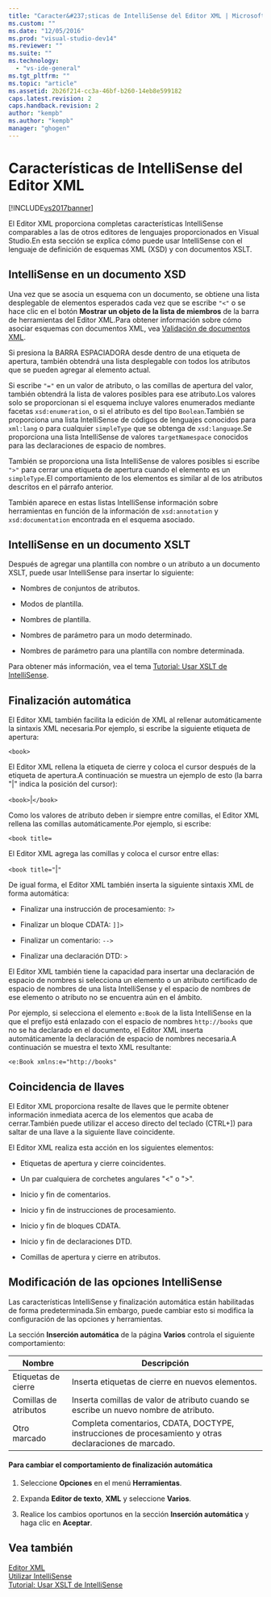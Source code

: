 ```yaml
---
title: "Caracter&#237;sticas de IntelliSense del Editor XML | Microsoft Docs"
ms.custom: ""
ms.date: "12/05/2016"
ms.prod: "visual-studio-dev14"
ms.reviewer: ""
ms.suite: ""
ms.technology: 
  - "vs-ide-general"
ms.tgt_pltfrm: ""
ms.topic: "article"
ms.assetid: 2b26f214-cc3a-46bf-b260-14eb8e599182
caps.latest.revision: 2
caps.handback.revision: 2
author: "kempb"
ms.author: "kempb"
manager: "ghogen"
---
```

# Caracter&#237;sticas de IntelliSense del Editor XML
[!INCLUDE[vs2017banner](../code-quality/includes/vs2017banner.md)]

El Editor XML proporciona completas características IntelliSense comparables a las de otros editores de lenguajes proporcionados en Visual Studio.En esta sección se explica cómo puede usar IntelliSense con el lenguaje de definición de esquemas XML \(XSD\) y con documentos XSLT.  
  
## IntelliSense en un documento XSD  
 Una vez que se asocia un esquema con un documento, se obtiene una lista desplegable de elementos esperados cada vez que se escribe `"<"` o se hace clic en el botón **Mostrar un objeto de la lista de miembros** de la barra de herramientas del Editor XML.Para obtener información sobre cómo asociar esquemas con documentos XML, vea [Validación de documentos XML](../xml-tools/xml-document-validation.md).  
  
 Si presiona la BARRA ESPACIADORA desde dentro de una etiqueta de apertura, también obtendrá una lista desplegable con todos los atributos que se pueden agregar al elemento actual.  
  
 Si escribe `"="` en un valor de atributo, o las comillas de apertura del valor, también obtendrá la lista de valores posibles para ese atributo.Los valores solo se proporcionan si el esquema incluye valores enumerados mediante facetas `xsd:enumeration`, o si el atributo es del tipo `Boolean`.También se proporciona una lista IntelliSense de códigos de lenguajes conocidos para `xml:lang` o para cualquier `simpleType` que se obtenga de `xsd:language`.Se proporciona una lista IntelliSense de valores `targetNamespace` conocidos para las declaraciones de espacio de nombres.  
  
 También se proporciona una lista IntelliSense de valores posibles si escribe `">"` para cerrar una etiqueta de apertura cuando el elemento es un `simpleType`.El comportamiento de los elementos es similar al de los atributos descritos en el párrafo anterior.  
  
 También aparece en estas listas IntelliSense información sobre herramientas en función de la información de `xsd:annotation` y `xsd:documentation` encontrada en el esquema asociado.  
  
## IntelliSense en un documento XSLT  
 Después de agregar una plantilla con nombre o un atributo a un documento XSLT, puede usar IntelliSense para insertar lo siguiente:  
  
-   Nombres de conjuntos de atributos.  
  
-   Modos de plantilla.  
  
-   Nombres de plantilla.  
  
-   Nombres de parámetro para un modo determinado.  
  
-   Nombres de parámetro para una plantilla con nombre determinada.  
  
 Para obtener más información, vea el tema [Tutorial: Usar XSLT de IntelliSense](../xml-tools/walkthrough-using-xslt-intellisense.md).  
  
## Finalización automática  
 El Editor XML también facilita la edición de XML al rellenar automáticamente la sintaxis XML necesaria.Por ejemplo, si escribe la siguiente etiqueta de apertura:  
  
 `<book>`  
  
 El Editor XML rellena la etiqueta de cierre y coloca el cursor después de la etiqueta de apertura.A continuación se muestra un ejemplo de esto \(la barra "&#124;" indica la posición del cursor\):  
  
 `<book>`&#124;`</book>`  
  
 Como los valores de atributo deben ir siempre entre comillas, el Editor XML rellena las comillas automáticamente.Por ejemplo, si escribe:  
  
 `<book title=`  
  
 El Editor XML agrega las comillas y coloca el cursor entre ellas:  
  
 `<book title="`&#124;`"`  
  
 De igual forma, el Editor XML también inserta la siguiente sintaxis XML de forma automática:  
  
-   Finalizar una instrucción de procesamiento: `?>`  
  
-   Finalizar un bloque CDATA: `]]>`  
  
-   Finalizar un comentario: `-->`  
  
-   Finalizar una declaración DTD: `>`  
  
 El Editor XML también tiene la capacidad para insertar una declaración de espacio de nombres si selecciona un elemento o un atributo certificado de espacio de nombres de una lista IntelliSense y el espacio de nombres de ese elemento o atributo no se encuentra aún en el ámbito.  
  
 Por ejemplo, si selecciona el elemento `e:Book` de la lista IntelliSense en la que el prefijo está enlazado con el espacio de nombres `http://books` que no se ha declarado en el documento, el Editor XML inserta automáticamente la declaración de espacio de nombres necesaria.A continuación se muestra el texto XML resultante:  
  
 `<e:Book xmlns:e="http://books"`  
  
## Coincidencia de llaves  
 El Editor XML proporciona resalte de llaves que le permite obtener información inmediata acerca de los elementos que acaba de cerrar.También puede utilizar el acceso directo del teclado \(CTRL\+\]\) para saltar de una llave a la siguiente llave coincidente.  
  
 El Editor XML realiza esta acción en los siguientes elementos:  
  
-   Etiquetas de apertura y cierre coincidentes.  
  
-   Un par cualquiera de corchetes angulares "\<" o "\>".  
  
-   Inicio y fin de comentarios.  
  
-   Inicio y fin de instrucciones de procesamiento.  
  
-   Inicio y fin de bloques CDATA.  
  
-   Inicio y fin de declaraciones DTD.  
  
-   Comillas de apertura y cierre en atributos.  
  
## Modificación de las opciones IntelliSense  
 Las características IntelliSense y finalización automática están habilitadas de forma predeterminada.Sin embargo, puede cambiar esto si modifica la configuración de las opciones y herramientas.  
  
 La sección **Inserción automática** de la página **Varios** controla el siguiente comportamiento:  
  
|Nombre|Descripción|  
|------------|-----------------|  
|Etiquetas de cierre|Inserta etiquetas de cierre en nuevos elementos.|  
|Comillas de atributos|Inserta comillas de valor de atributo cuando se escribe un nuevo nombre de atributo.|  
|Otro marcado|Completa comentarios, CDATA, DOCTYPE, instrucciones de procesamiento y otras declaraciones de marcado.|  
  
#### Para cambiar el comportamiento de finalización automática  
  
1.  Seleccione **Opciones** en el menú **Herramientas**.  
  
2.  Expanda **Editor de texto**, **XML** y seleccione **Varios**.  
  
3.  Realice los cambios oportunos en la sección **Inserción automática** y haga clic en **Aceptar**.  
  
## Vea también  
 [Editor XML](../xml-tools/xml-editor.md)   
 [Utilizar IntelliSense](../ide/using-intellisense.md)   
 [Tutorial: Usar XSLT de IntelliSense](../xml-tools/walkthrough-using-xslt-intellisense.md)